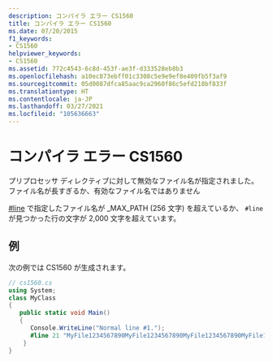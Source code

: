 ```yaml
---
description: コンパイラ エラー CS1560
title: コンパイラ エラー CS1560
ms.date: 07/20/2015
f1_keywords:
- CS1560
helpviewer_keywords:
- CS1560
ms.assetid: 772c4543-6c8d-453f-ae3f-d333528eb8b3
ms.openlocfilehash: a10ec873ebff01c3308c5e9e9ef8e409fb5f3af9
ms.sourcegitcommit: 05d0087dfca85aac9ca2960f86c5efd218bf833f
ms.translationtype: HT
ms.contentlocale: ja-JP
ms.lasthandoff: 03/27/2021
ms.locfileid: "105636663"
---
```

# <a name="compiler-error-cs1560"></a>コンパイラ エラー CS1560

プリプロセッサ ディレクティブに対して無効なファイル名が指定されました。 ファイル名が長すぎるか、有効なファイル名ではありません  
  
 [#line](../language-reference/preprocessor-directives.md#error-and-warning-information) で指定したファイル名が _MAX_PATH (256 文字) を超えているか、 `#line` が見つかった行の文字が 2,000 文字を超えています。  
  
## <a name="example"></a>例  

 次の例では CS1560 が生成されます。  
  
```csharp  
// cs1560.cs
using System;
class MyClass
{
   public static void Main()
   {
      Console.WriteLine("Normal line #1.");
      #line 21 "MyFile1234567890MyFile1234567890MyFile1234567890MyFile1234567890MyFile1234567890MyFile1234567890MyFile1234567890MyFile1234567890MyFile1234567890MyFile1234567890MyFile1234567890MyFile1234567890MyFile1234567890MyFile1234567890MyFile1234567890MyFile1234567890.txt"   // CS1560  
    }  
}  
```
